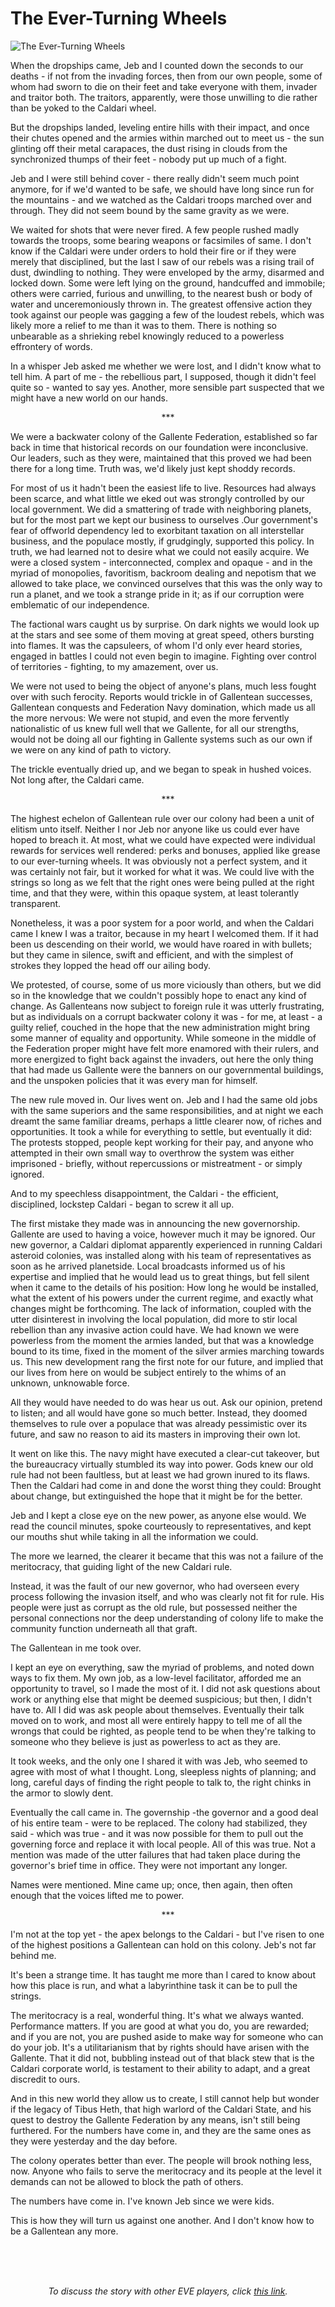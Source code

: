# The Ever-Turning Wheels

![The Ever-Turning Wheels](images/turningwheels.jpg)
<p>When the dropships came, Jeb and I counted down the 
seconds to our deaths - if not from the invading forces, then from our own 
people, some of whom had sworn to die on their feet and take everyone with them, 
invader and traitor both. The traitors, apparently, were those unwilling to die 
rather than be yoked to the Caldari wheel.</p>
<p></p>
<p>But the dropships landed, leveling entire hills with 
their impact, and once their chutes opened and the armies within marched out to 
meet us - the sun glinting off their metal carapaces, the dust rising in clouds 
from the synchronized thumps of their feet - nobody put up much of a fight.</p>
<p></p>
<p>Jeb and I were still behind cover - there really 
didn't seem much point anymore, for if we'd wanted to be safe, we should have 
long since run for the mountains - and we watched as the Caldari troops marched 
over and through. They did not seem bound by the same gravity as we were.</p>
<p></p>
<p>We waited for shots that were never fired. A few 
people rushed madly towards the troops, some bearing weapons or facsimiles of 
same. I don't know if the Caldari were under orders to hold their fire or if 
they were merely that disciplined, but the last I saw of our rebels was a rising 
trail of dust, dwindling to nothing. They were enveloped by the army, disarmed 
and locked down. Some were left lying on the ground, handcuffed and immobile; 
others were carried, furious and unwilling, to the nearest bush or body of water 
and unceremoniously thrown in. The greatest offensive action they took against 
our people was gagging a few of the loudest rebels, which was likely more a 
relief to me than it was to them. There is nothing so unbearable as a shrieking 
rebel knowingly reduced to a powerless effrontery of words.</p>
<p></p>
<p>In a whisper Jeb asked me whether we were lost, and I 
didn't know what to tell him. A part of me - the rebellious part, I supposed, 
though it didn't feel quite so - wanted to say yes. Another, more sensible part 
suspected that we might have a new world on our hands.</p>
<p></p>
<p align="CENTER" dir="LTR">***</p>
<p></p>
<p>We were a backwater colony of the Gallente Federation, 
established so far back in time that historical records on our foundation were 
inconclusive. Our leaders, such as they were, maintained that this proved we had 
been there for a long time. Truth was, we'd likely just kept shoddy records.</p>
<p></p>
<p>For most of us it hadn't been the easiest life to 
live. Resources had always been scarce, and what little we eked out was strongly 
controlled by our local government. We did a smattering of trade with 
neighboring planets, but for the most part we kept our business to ourselves 
.Our government's fear of offworld dependency led to exorbitant taxation on all 
interstellar business, and the populace mostly, if grudgingly, supported this 
policy. In truth, we had learned not to desire what we could not easily acquire. 
We were a closed system - interconnected, complex and opaque - and in the myriad 
of monopolies, favoritism, backroom dealing and nepotism that we allowed to take 
place, we convinced ourselves that this was the only way to run a planet, and we 
took a strange pride in it; as if our corruption were emblematic of our 
independence.</p>
<p></p>
<p>The factional wars caught us by surprise. On dark 
nights we would look up at the stars and see some of them moving at great speed, 
others bursting into flames. It was the capsuleers, of whom I'd only ever heard 
stories, engaged in battles I could not even begin to imagine. Fighting over 
control of territories - fighting, to my amazement, over us.</p>
<p></p>
<p>We were not used to being the object of anyone's 
plans, much less fought over with such ferocity. Reports would trickle in of 
Gallentean successes, Gallentean conquests and Federation Navy domination, which 
made us all the more nervous: We were not stupid, and even the more fervently 
nationalistic of us knew full well that we Gallente, for all our strengths, 
would not be doing all our fighting in Gallente systems such as our own if we 
were on any kind of path to victory.</p>
<p></p>
<p>The trickle eventually dried up, and we began to speak 
in hushed voices. Not long after, the Caldari came.</p>
<p></p>
<p align="CENTER" dir="LTR">***</p>
<p></p>
<p>The highest echelon of Gallentean rule over our colony 
had been a unit of elitism unto itself. Neither I nor Jeb nor anyone like us 
could ever have hoped to breach it. At most, what we could have expected were 
individual rewards for services well rendered: perks and bonuses, applied like 
grease to our ever-turning wheels. It was obviously not a perfect system, and it 
was certainly not fair, but it worked for what it was. We could live with the 
strings so long as we felt that the right ones were being pulled at the right 
time, and that they were, within this opaque system, at least tolerantly 
transparent.</p>
<p></p>
<p>Nonetheless, it was a poor system for a poor world, 
and when the Caldari came I knew I was a traitor, because in my heart I welcomed 
them. If it had been us descending on their world, we would have roared in with 
bullets; but they came in silence, swift and efficient, and with the simplest of 
strokes they lopped the head off our ailing body. </p>
<p></p>
<p>We protested, of course, some of us more viciously 
than others, but we did so in the knowledge that we couldn't possibly hope to 
enact any kind of change. As Gallenteans now subject to foreign rule it was 
utterly frustrating, but as individuals on a corrupt backwater colony it was - 
for me, at least - a guilty relief, couched in the hope that the new 
administration might bring some manner of equality and opportunity. While 
someone in the middle of the Federation proper might have felt more enamored 
with their rulers, and more energized to fight back against the invaders, out 
here the only thing that had made us Gallente were the banners on our 
governmental buildings, and the unspoken policies that it was every man for 
himself.</p>
<p></p>
<p>The new rule moved in. Our lives went on. Jeb and I 
had the same old jobs with the same superiors and the same responsibilities, and 
at night we each dreamt the same familiar dreams, perhaps a little clearer now, 
of riches and opportunities. It took a while for everything to settle, but 
eventually it did: The protests stopped, people kept working for their pay, and 
anyone who attempted in their own small way to overthrow the system was either 
imprisoned - briefly, without repercussions or mistreatment - or simply ignored.</p>
<p></p>
<p>And to my speechless disappointment, the Caldari - the 
efficient, disciplined, lockstep Caldari - began to screw it all up.</p>
<p></p>
<p>The first mistake they made was in announcing the new 
governorship. Gallente are used to having a voice, however much it may be 
ignored. Our new governor, a Caldari diplomat apparently experienced in running 
Caldari asteroid colonies, was installed along with his team of representatives 
as soon as he arrived planetside. Local broadcasts informed us of his expertise 
and implied that he would lead us to great things, but fell silent when it came 
to the details of his position: How long he would be installed, what the extent 
of his powers under the current regime, and exactly what changes might be 
forthcoming. The lack of information, coupled with the utter disinterest in 
involving the local population, did more to stir local rebellion than any 
invasive action could have. We had known we were powerless from the moment the 
armies landed, but that was a knowledge bound to its time, fixed in the moment 
of the silver armies marching towards us. This new development rang the first 
note for our future, and implied that our lives from here on would be subject 
entirely to the whims of an unknown, unknowable force.</p>
<p></p>
<p>All they would have needed to do was hear us out. Ask 
our opinion, pretend to listen; and all would have gone so much better. Instead, 
they doomed themselves to rule over a populace that was already pessimistic over 
its future, and saw no reason to aid its masters in improving their own lot.</p>
<p></p>
<p>It went on like this. The navy might have executed a 
clear-cut takeover, but the bureaucracy virtually stumbled its way into power. 
Gods knew our old rule had not been faultless, but at least we had grown inured 
to its flaws. Then the Caldari had come in and done the worst thing they could: 
Brought about change, but extinguished the hope that it might be for the better.</p>
<p></p>
<p>Jeb and I kept a close eye on the new power, as anyone 
else would. We read the council minutes, spoke courteously to representatives, 
and kept our mouths shut while taking in all the information we could.</p>
<p></p>
<p>The more we learned, the clearer it became that this 
was not a failure of the meritocracy, that guiding light of the new Caldari 
rule.</p>
<p></p>
<p>Instead, it was the fault of our new governor, who had 
overseen every process following the invasion itself, and who was clearly not 
fit for rule. His people were just as corrupt as the old rule, but possessed 
neither the personal connections nor the deep understanding of colony life to 
make the community function underneath all that graft.</p>
<p></p>
The Gallentean in me took over.

<p></p>
<p>I kept an eye on everything, saw the myriad of 
problems, and noted down ways to fix them. My own job, as a low-level 
facilitator, afforded me an opportunity to travel, so I made the most of it. I 
did not ask questions about work or anything else that might be deemed 
suspicious; but then, I didn't have to. All I did was ask people about 
themselves. Eventually their talk moved on to work, and most all were entirely 
happy to tell me of all the wrongs that could be righted, as people tend to be 
when they're talking to someone who they believe is just as powerless to act as 
they are. </p>
<p></p>
<p>It took weeks, and the only one I shared it with was 
Jeb, who seemed to agree with most of what I thought. Long, sleepless nights of 
planning; and long, careful days of finding the right people to talk to, the 
right chinks in the armor to slowly dent.</p>
<p></p>
<p>Eventually the call came in. The governship -the 
governor and a good deal of his entire team - were to be replaced. The colony 
had stabilized, they said - which was true - and it was now possible for them to 
pull out the governing force and replace it with local people. All of this was 
true. Not a mention was made of the utter failures that had taken place during 
the governor's brief time in office. They were not important any longer.</p>
<p></p>
<p>Names were mentioned. Mine came up; once, then again, 
then often enough that the voices lifted me to power.</p>
<p></p>
<p align="CENTER" dir="LTR">***</p>
<p></p>
<p>I'm not at the top yet - the apex belongs to the 
Caldari - but I've risen to one of the highest positions a Gallentean can hold 
on this colony. Jeb's not far behind me.</p>
<p></p>
<p>It's been a strange time. It has taught me more than I 
cared to know about how this place is run, and what a labyrinthine task it can 
be to pull the strings.</p>
<p></p>
<p>The meritocracy is a real, wonderful thing. It's what 
we always wanted. Performance matters. If you are good at what you do, you are 
rewarded; and if you are not, you are pushed aside to make way for someone who 
can do your job. It's a utilitarianism that by rights should have arisen with 
the Gallente. That it did not, bubbling instead out of that black stew that is 
the Caldari corporate world, is testament to their ability to adapt, and a great 
discredit to ours.</p>
<p></p>
<p>And in this new world they allow us to create, I still 
cannot help but wonder if the legacy of Tibus Heth, that high warlord of the 
Caldari State, and his quest to destroy the Gallente Federation by any means, 
isn't still being furthered. For the numbers have come in, and they are the same 
ones as they were yesterday and the day before.</p>
<p></p>
<p>The colony operates better than ever. The people will 
brook nothing less, now. Anyone who fails to serve the meritocracy and its 
people at the level it demands can not be allowed to block the path of others.
</p>
<p></p>
<p>The numbers have come in. I've known Jeb since we were 
kids.</p>
<p></p>
<p>This is how they will turn us against one another. And 
I don't know how to be a Gallentean any more.</p>


<br><br>      <p align="CENTER"><br>  <i>To discuss the story with other EVE players, click <a href="http://www.eveonline.com/ingameboard.asp?a=topic&amp;threadID=1130245">this link</a>.</i>  </p>
                            
                        
